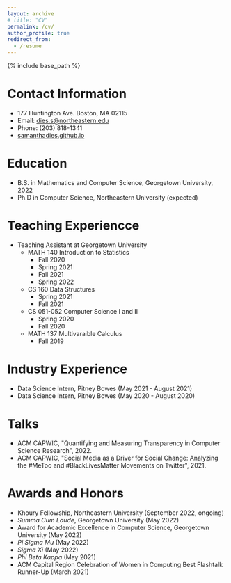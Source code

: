 ```yaml
---
layout: archive
# title: "CV"
permalink: /cv/
author_profile: true
redirect_from:
  - /resume
---
```


{% include base_path %}

Contact Information
====
* 177 Huntington Ave. Boston, MA 02115
* Email: dies.s@northeastern.edu
* Phone: (203) 818-1341
* [samanthadies.github.io](https://samanthadies.github.io/)

Education
======
* B.S. in Mathematics and Computer Science, Georgetown University, 2022
* Ph.D in Computer Science, Northeastern University (expected)

Teaching Experiencce
=====
* Teaching Assistant at Georgetown University 
  * MATH 140 Introduction to Statistics
    * Fall 2020
    * Spring 2021
    * Fall 2021
    * Spring 2022
  * CS 160 Data Structures
    * Spring 2021
    * Fall 2021
  * CS 051-052 Computer Science I and II
    * Spring 2020
    * Fall 2020
  * MATH 137 Multivaraible Calculus
    * Fall 2019

Industry Experience
======
* Data Science Intern, Pitney Bowes (May 2021 - August 2021)
* Data Science Intern, Pitney Bowes (May 2020 - August 2020)

Talks
======
  * ACM CAPWIC, "Quantifying and Measuring Transparency in Computer Science Research", 2022.
  * ACM CAPWIC, "Social Media as a Driver for Social Change: Analyzing the #MeToo and #BlackLivesMatter Movements on Twitter", 2021.

Awards and Honors
=====
* Khoury Fellowship, Northeastern University (September 2022, ongoing)
* <em>Summa Cum Laude</em>, Georgetown University (May 2022)
* Award for Academic Excellence in Computer Science, Georgetown University (May 2022)
* <em>Pi Sigma Mu</em> (May 2022)
* <em>Sigma Xi</em> (May 2022)
* <em>Phi Beta Kappa</em> (May 2021)
* ACM Capital Region Celebration of Women in Computing Best Flashtalk Runner-Up (March 2021)